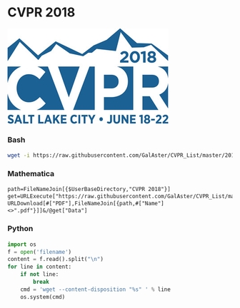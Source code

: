 # CVPR 2018
![cvpr2018_logo.jpg](https://raw.githubusercontent.com/GalAster/CVPR_List/master/2018/cvpr2018_logo.jpg)

### Bash
```sh
wget -i https://raw.githubusercontent.com/GalAster/CVPR_List/master/2018/download.txt
```


### Mathematica
```mma
path=FileNameJoin[{$UserBaseDirectory,"CVPR 2018"}]
get=URLExecute["https://raw.githubusercontent.com/GalAster/CVPR_List/master/2018/data.json","RawJSON"];
URLDownload[#["PDF"],FileNameJoin[{path,#["Name"]<>".pdf"}]]&/@get["Data"]
```

### Python
```py
import os
f = open('filename')
content = f.read().split("\n")
for line in content:
    if not line:
        break
    cmd = 'wget --content-disposition "%s" ' % line
    os.system(cmd)
```